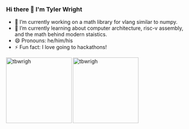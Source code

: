 ### Hi there 👋 I'm Tyler Wright
- 🔭 I’m currently working on a math library for vlang similar to numpy.
- 🌱 I’m currently learning about computer architecture, risc-v assembly, and the math behind modern staistics.
- 😄 Pronouns: he/him/his
- ⚡ Fun fact: I love going to hackathons!
<!-- - 👯 I’m looking to collaborate on ...
- 🤔 I’m looking for help with ... -->
<!-- - 💬 Ask me about ... -->
<!-- - 📫 How to reach me: ... -->
<p>
<img align="left" height="180vh" src="https://github-readme-stats.vercel.app/api?username=tbwrigh&show_icons=true&locale=en&theme=tokyonight" alt="tbwrigh" />
<img align="left" height="180vh" src="https://github-readme-stats.vercel.app/api/top-langs?username=tbwrigh&show_icons=true&locale=en&layout=compact&theme=tokyonight" alt="tbwrigh" />
</p>
<!-- <img align="left" src="https://github-readme-streak-stats.herokuapp.com/?user=tbwrigh&theme=tokyonight" alt="tbwrigh" />
 -->
